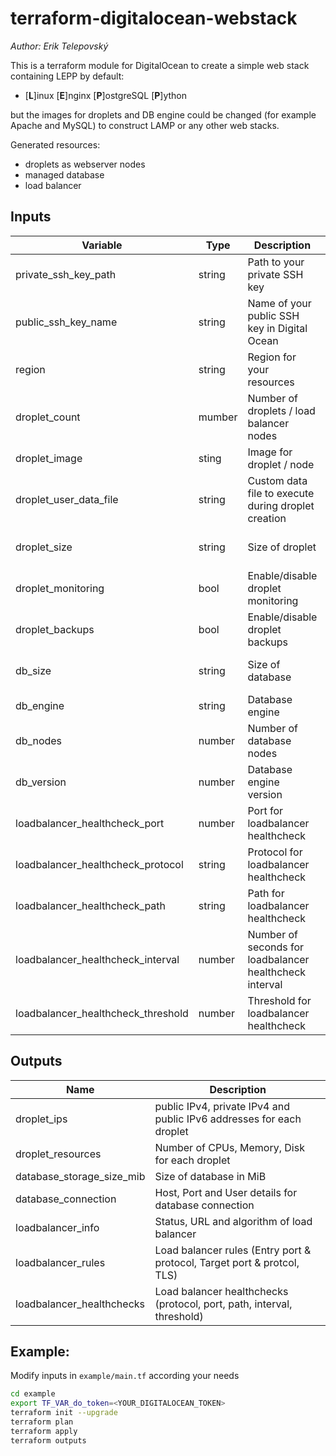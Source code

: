 # terraform-digitalocean-webstack
*Author: Erik Telepovský*

This is a terraform module for DigitalOcean to create a simple web stack containing LEPP by default: 

- [**L**]inux [**E**]nginx [**P**]ostgreSQL [**P**]ython

but the images for droplets and DB engine could be changed (for example Apache and MySQL) to construct LAMP or any other web stacks. 

Generated resources:
- droplets as webserver nodes
- managed database
- load balancer

## Inputs

| Variable | Type | Description | Required | Default |
| -------- | ---- | ----------- | -------- | ------- |
| private_ssh_key_path | string | Path to your private SSH key | YES | |
| public_ssh_key_name | string | Name of your public SSH key in Digital Ocean | YES | |
| region | string | Region for your resources | no | fra1 |
| droplet_count | mumber | Number of droplets / load balancer nodes | no | 3 |
| droplet_image | sting | Image for droplet / node | no | nginx |
| droplet_user_data_file | string | Custom data file to execute during droplet creation | no | |
| droplet_size | string | Size of droplet | no | s-1vcpu-1gb |
| droplet_monitoring | bool | Enable/disable droplet monitoring | no | true |
| droplet_backups | bool | Enable/disable droplet backups | no | true |
| db_size | string | Size of database | no | db-s-1vcpu-2gb |
| db_engine | string | Database engine | no | pg |
| db_nodes | number | Number of database nodes | no | 1 |
| db_version | number | Database engine version | no | 15 |
| loadbalancer_healthcheck_port | number | Port for loadbalancer healthcheck | no | 80 |
| loadbalancer_healthcheck_protocol | string | Protocol for loadbalancer healthcheck | no | http |
| loadbalancer_healthcheck_path | string | Path for loadbalancer healthcheck | no | / |
| loadbalancer_healthcheck_interval | number | Number of seconds for loadbalancer healthcheck interval | no | 10 |
| loadbalancer_healthcheck_threshold | number | Threshold for loadbalancer healthcheck | no | 5 |

## Outputs

| Name        | Description |
| ----------- | ----------- |
| droplet_ips | public IPv4, private IPv4 and public IPv6 addresses for each droplet |
| droplet_resources | Number of CPUs, Memory, Disk for each droplet |
| database_storage_size_mib | Size of database in MiB |
| database_connection | Host, Port and User details for database connection |
| loadbalancer_info | Status, URL and algorithm of load balancer |
| loadbalancer_rules | Load balancer rules (Entry port & protocol, Target port & protcol, TLS) |
| loadbalancer_healthchecks | Load balancer healthchecks (protocol, port, path, interval, threshold) |

## Example:

Modify inputs in ``example/main.tf`` according your needs

```bash
cd example
export TF_VAR_do_token=<YOUR_DIGITALOCEAN_TOKEN>
terraform init --upgrade
terraform plan
terraform apply
terraform outputs
```
